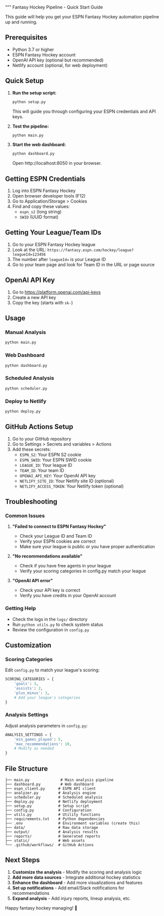 """
Fantasy Hockey Pipeline - Quick Start Guide

This guide will help you get your ESPN Fantasy Hockey automation pipeline up and running.

## Prerequisites

- Python 3.7 or higher
- ESPN Fantasy Hockey account
- OpenAI API key (optional but recommended)
- Netlify account (optional, for web deployment)

## Quick Setup

1. **Run the setup script:**
   ```bash
   python setup.py
   ```
   This will guide you through configuring your ESPN credentials and API keys.

2. **Test the pipeline:**
   ```bash
   python main.py
   ```

3. **Start the web dashboard:**
   ```bash
   python dashboard.py
   ```
   Open http://localhost:8050 in your browser.

## Getting ESPN Credentials

1. Log into ESPN Fantasy Hockey
2. Open browser developer tools (F12)
3. Go to Application/Storage > Cookies
4. Find and copy these values:
   - `espn_s2` (long string)
   - `SWID` (UUID format)

## Getting Your League/Team IDs

1. Go to your ESPN Fantasy Hockey league
2. Look at the URL: `https://fantasy.espn.com/hockey/league?leagueId=123456`
3. The number after `leagueId=` is your League ID
4. Go to your team page and look for Team ID in the URL or page source

## OpenAI API Key

1. Go to https://platform.openai.com/api-keys
2. Create a new API key
3. Copy the key (starts with `sk-`)

## Usage

### Manual Analysis
```bash
python main.py
```

### Web Dashboard
```bash
python dashboard.py
```

### Scheduled Analysis
```bash
python scheduler.py
```

### Deploy to Netlify
```bash
python deploy.py
```

## GitHub Actions Setup

1. Go to your GitHub repository
2. Go to Settings > Secrets and variables > Actions
3. Add these secrets:
   - `ESPN_S2`: Your ESPN S2 cookie
   - `ESPN_SWID`: Your ESPN SWID cookie
   - `LEAGUE_ID`: Your league ID
   - `TEAM_ID`: Your team ID
   - `OPENAI_API_KEY`: Your OpenAI API key
   - `NETLIFY_SITE_ID`: Your Netlify site ID (optional)
   - `NETLIFY_ACCESS_TOKEN`: Your Netlify token (optional)

## Troubleshooting

### Common Issues

1. **"Failed to connect to ESPN Fantasy Hockey"**
   - Check your League ID and Team ID
   - Verify your ESPN cookies are correct
   - Make sure your league is public or you have proper authentication

2. **"No recommendations available"**
   - Check if you have free agents in your league
   - Verify your scoring categories in config.py match your league

3. **"OpenAI API error"**
   - Check your API key is correct
   - Verify you have credits in your OpenAI account

### Getting Help

- Check the logs in the `logs/` directory
- Run `python utils.py` to check system status
- Review the configuration in `config.py`

## Customization

### Scoring Categories
Edit `config.py` to match your league's scoring:
```python
SCORING_CATEGORIES = {
    'goals': 3,
    'assists': 2,
    'plus_minus': 1,
    # Add your league's categories
}
```

### Analysis Settings
Adjust analysis parameters in `config.py`:
```python
ANALYSIS_SETTINGS = {
    'min_games_played': 5,
    'max_recommendations': 10,
    # Modify as needed
}
```

## File Structure

```
├── main.py              # Main analysis pipeline
├── dashboard.py         # Web dashboard
├── espn_client.py      # ESPN API client
├── analyzer.py         # Analysis engine
├── scheduler.py        # Scheduled analysis
├── deploy.py           # Netlify deployment
├── setup.py            # Setup script
├── config.py           # Configuration
├── utils.py            # Utility functions
├── requirements.txt    # Python dependencies
├── .env                # Environment variables (create this)
├── data/               # Raw data storage
├── output/             # Analysis results
├── reports/            # Generated reports
├── static/             # Web assets
└── .github/workflows/  # GitHub Actions
```

## Next Steps

1. **Customize the analysis** - Modify the scoring and analysis logic
2. **Add more data sources** - Integrate additional hockey statistics
3. **Enhance the dashboard** - Add more visualizations and features
4. **Set up notifications** - Add email/Slack notifications for recommendations
5. **Expand analysis** - Add injury reports, lineup analysis, etc.

Happy fantasy hockey managing! 🏒


